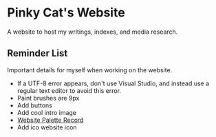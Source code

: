 # Pinky Cat's Website
A website to host my writings, indexes, and media research.

## Reminder List
Important details for myself when working on the website.
- If a UTF-8 error appears, don't use Visual Studio, and instead use a regular text editor to avoid this error.
- Paint brushes are 9px
- Add buttons
- Add cool intro image
- [Website Palette Record](https://coolors.co/f7f7ff-a39eb5-8a74d3-46acfa-d3c093-131112-6ddf7c)
- Add ico website icon
